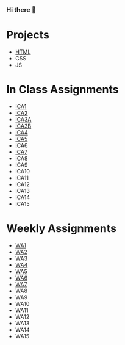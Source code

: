### Hi there 👋

<!--
**nasm4646/nasm4646** is a ✨ _special_ ✨ repository because its `README.md` (this file) appears on your GitHub profile.

Here are some ideas to get you started:

- 🔭 I’m currently working on ...
- 🌱 I’m currently learning ...
- 👯 I’m looking to collaborate on ...
- 🤔 I’m looking for help with ...
- 💬 Ask me about ...
- 📫 How to reach me: ...
- 😄 Pronouns: ...
- ⚡ Fun fact: ...
-->

# Projects
- [HTML](/html-midterm/page5.html)
- CSS
- JS

# In Class Assignments
- [ICA1](/ica/ica1.pdf)
- [ICA2](/ica/ica2.pdf)
- [ICA3A](/ica/ica3a.html)
- [ICA3B](/ica/ica3b.html)
- [ICA4](/ica/ica4.html)
- [ICA5](/ica/ica5/ica5.html)
- [ICA6](/ica/ica6/ica6-part1.html)
- [ICA7](/ica/ica7/ica7.html)
- ICA8
- ICA9
- ICA10
- ICA11
- ICA12
- ICA13
- ICA14
- ICA15

# Weekly Assignments
- [WA1](/wa/wa1.html)
- [WA2](/wa/wa2.html)
- [WA3](/wa/wa3.html)
- [WA4](/wa/wa4.html)
- [WA5](/wa/wa5.html)
- [WA6](/wa/wa6/index.html)
- [WA7](/wa/wa7/wa7.html)
- WA8
- WA9
- WA10
- WA11
- WA12
- WA13
- WA14
- WA15
